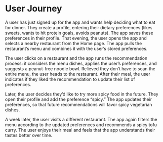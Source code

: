# User Journey

A user has just signed up for the app and wants help deciding what to eat for dinner. They create a profile, entering their dietary preferences (likes sweets, wants to hit protein goals, avoids peanuts). The app saves these preferences in their profile. That evening, the user opens the app and selects a nearby restaurant from the Home page. The app pulls the restaurant’s menu and combines it with the user’s stored preferences.

The user clicks on a restaurant and the app runs the recommendation process: it considers the menu dishes, applies the user’s preferences, and suggests a peanut-free noodle bowl. Relieved they don’t have to scan the entire menu, the user heads to the restaurant. After their meal, the user indicates if they liked the recommendation to update their list of preferences.

Later, the user decides they’d like to try more spicy food in the future. They open their profile and add the preference “spicy.” The app updates their preferences, so that future recommendations will favor spicy vegetarian dishes.

A week later, the user visits a different restaurant. The app again filters the menu according to the updated preferences and recommends a spicy tofu curry. The user enjoys their meal and feels that the app understands their tastes better over time.
